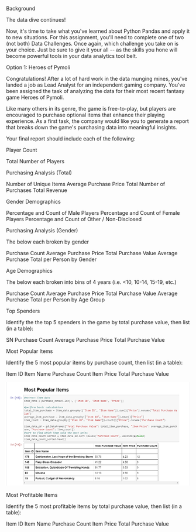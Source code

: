 


Background

The data dive continues!

Now, it's time to take what you've learned about Python Pandas and apply it to new situations. For this assignment, you'll need to complete one of two (not both)  Data Challenges. Once again, which challenge you take on is your choice. Just be sure to give it your all -- as the skills you hone will become powerful tools in your data analytics tool belt.


Option 1: Heroes of Pymoli



Congratulations! After a lot of hard work in the data munging mines, you've landed a job as Lead Analyst for an independent gaming company. You've been assigned the task of analyzing the data for their most recent fantasy game Heroes of Pymoli.

Like many others in its genre, the game is free-to-play, but players are encouraged to purchase optional items that enhance their playing experience. As a first task, the company would like you to generate a report that breaks down the game's purchasing data into meaningful insights.

Your final report should include each of the following:


Player Count


Total Number of Players



Purchasing Analysis (Total)


Number of Unique Items
Average Purchase Price
Total Number of Purchases
Total Revenue



Gender Demographics


Percentage and Count of Male Players
Percentage and Count of Female Players
Percentage and Count of Other / Non-Disclosed



Purchasing Analysis (Gender)


The below each broken by gender


Purchase Count
Average Purchase Price
Total Purchase Value
Average Purchase Total per Person by Gender





Age Demographics


The below each broken into bins of 4 years (i.e. <10, 10-14, 15-19, etc.)


Purchase Count
Average Purchase Price
Total Purchase Value
Average Purchase Total per Person by Age Group





Top Spenders


Identify the the top 5 spenders in the game by total purchase value, then list (in a table):


SN
Purchase Count
Average Purchase Price
Total Purchase Value





Most Popular Items


Identify the 5 most popular items by purchase count, then list (in a table):


Item ID
Item Name
Purchase Count
Item Price
Total Purchase Value



![Image description](https://github.com/Ghernandez1991/Pandas-VideoGame-Sales-Analysis/blob/master/image/image.PNG)





Most Profitable Items


Identify the 5 most profitable items by total purchase value, then list (in a table):


Item ID
Item Name
Purchase Count
Item Price
Total Purchase Value
